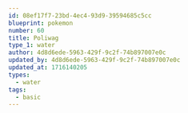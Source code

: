 ```yaml
---
id: 08ef17f7-23bd-4ec4-93d9-39594685c5cc
blueprint: pokemon
number: 60
title: Poliwag
type_1: water
author: 4d8d6ede-5963-429f-9c2f-74b897007e0c
updated_by: 4d8d6ede-5963-429f-9c2f-74b897007e0c
updated_at: 1716140205
types:
  - water
tags:
  - basic
---
```

